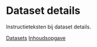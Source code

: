 Dataset details
===============

Instructieteksten bij dataset details.

[Datasets](list.md)
[Inhoudsopgave](../index.md)
